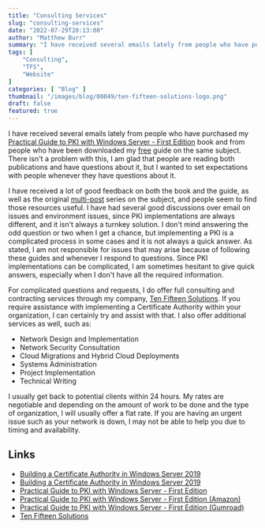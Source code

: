 ```yaml
---
title: "Consulting Services"
slug: "consulting-services"
date: "2022-07-29T20:13:00"
author: "Matthew Burr"
summary: "I have received several emails lately from people who have purchased my Practical Guide to PKI with Windows Server book and from people who have been downloaded my free guide on the same subject. There isn't a problem with this, I am glad that people are reading both publications and have questions about it, but I wanted to set expectations with people whenever they have questions about it."
tags: [
    "Consulting",
    "TFS",
    "Website"
]
categories: [ "Blog" ]
thumbnail: "/images/blog/00049/ten-fifteen-solutions-logo.png"
draft: false
featured: true
---
```


I have received several emails lately from people who have purchased my [Practical Guide to PKI with Windows Server - First Edition](/publications/practical-guide-to-pki-with-windows-server-first-edition/) book and from people who have been downloaded my [free](/publications/building-a-certificate-authority-in-windows-server-2019/) guide on the same subject. There isn't a problem with this, I am glad that people are reading both publications and have questions about it, but I wanted to set expectations with people whenever they have questions about it.

I have received a lot of good feedback on both the book and the guide, as well as the original [multi-post](/blog/2020/03/09/certificate-authority-windows-server-2019/) series on the subject, and people seem to find those resources useful. I have had several good discussions over email on issues and environment issues, since PKI implementations are always different, and it isn't always a turnkey solution. I don't mind answering the odd question or two when I get a chance, but implementing a PKI is a complicated process in some cases and it is not always a quick answer. As stated, I am not responsible for issues that may arise because of following these guides and whenever I respond to questions. Since PKI implementations can be complicated, I am sometimes hesitant to give quick answers, especially when I don't have all the required information.
 
For complicated questions and requests, I do offer full consulting and contracting services through my company, [Ten Fifteen Solutions](https://tenfifteen.ca/). If you require assistance with implementing a Certificate Authority within your organization, I can certainly try and assist with that. I also offer additional services as well, such as:

* Network Design and Implementation
* Network Security Consultation
* Cloud Migrations and Hybrid Cloud Deployments
* Systems Administration
* Project Implementation
* Technical Writing

I usually get back to potential clients within 24 hours. My rates are negotiable and depending on the amount of work to be done and the type of organization, I will usually offer a flat rate. If you are having an urgent issue such as your network is down, I may not be able to help you due to timing and availability.

## Links ##

* [Building a Certificate Authority in Windows Server 2019](/publications/building-a-certificate-authority-in-windows-server-2019/)
* [Building a Certificate Authority in Windows Server 2019](https://store.mjcb.io/l/building-a-ca-in-windows-server-2019)
* [Practical Guide to PKI with Windows Server - First Edition](/publications/practical-guide-to-pki-with-windows-server-first-edition/)
* [Practical Guide to PKI with Windows Server - First Edition (Amazon)](https://a.co/d/1UDoSit)
* [Practical Guide to PKI with Windows Server - First Edition (Gumroad)](https://store.mjcb.io/l/pki-book)
* [Ten Fifteen Solutions](https://tenfifteen.ca/)
